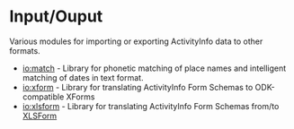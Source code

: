 
# Input/Ouput

Various modules for importing or exporting ActivityInfo data to other
formats.

* [io:match](match/) - Library for phonetic matching of place names and 
  intelligent matching of dates in text format.
* [io:xform](xform/) - Library for translating ActivityInfo Form Schemas
  to ODK-compatible XForms
* [io:xlsform](xlsform) - Library for translating ActivityInfo Form Schemas
  from/to [XLSForm](http://xlsform.org)
